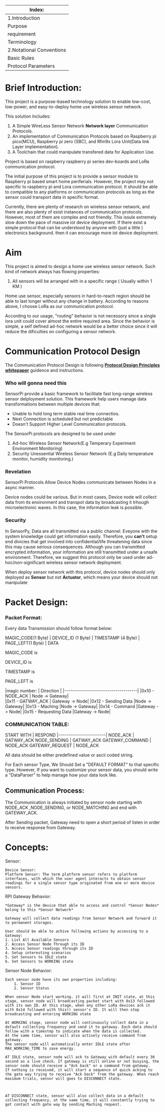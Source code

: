 
| Index:  |
|---|
|  1.Introduction |  
|  Purpose      |  
|  requirement  | 
| Terminology   |
| 2.Notational Conventions |
| Basic Rules         |
| Protocol Parameters |




Brief Introduction:
=
This project is a purpose-based technology solution to enable low-cost, low-power, and easy-to-deploy home use wireless sensor network.

This solution Includes:
1. A Simple WireLess Sensor Network **Network layer** Communication Protocols.
2. An implementation of Communication Protocols based on Raspberry pi pico(MCU), Raspberry pi zero (SBC), and Rfm9x Lora Unit(Data link	Layer implementation).
3. A Toolchain that could manipulate transfered data for Application Use.



Project is based on raspberry raspberry pi series dev-boards and LoRa communication protocol. 

The initial purpose of this project is to provide a sensor module to Raspberry pi based smart home periferials. However, the project may not specific to raspberry pi and Lora communication protocol. It should be able to compatible to any platforms or communication protocols as long as the sensor could transport data in specific format.

Currently, there are plenty of research on wireless sensor network, and there are also plenty of exist instances of communication protocols. However, most of them are complex and not friendly. This issule extremely slow down the pace of massive iot device deployment.
If there exist a simple protocol that can be understood by anyone with (just a little ) electronics background. then it can encourage more iot device deployment. 

Aim
==

This project is aimed to design a home use wireless sensor network. Such kind of network always has flowing properties: 
1. All sensors will be arranged with in a specific range ( Usually within 1 KM )




Home use sensor, especially sensors in hard-to-reach region should be able to last longer without any change in battery. 
According to reasons above, I choose LoRa as our communication protocol. 

According to our usage, "routing" behavior is not necessory since a single lora unit could cover almost the entire required area. Since the behavior is simple, a self defined ad-hoc network would be a better choice since it will reduce the dificulties on configuring a sensor network.   





# Communication Protocol Design

The Communication Protocol Design is following [**Protocol Design Principles whitepaper**](https://www.ncsc.gov.uk/whitepaper/protocol-design-principles) guidence and instructions.

### Who will gonna need this
SensorPi provide a basic framework to facilitate fast long-range wireless sensor delployment solution. This framework help users manage data transformations between multiple devices that:
- Unable to hold long term stable real time connectios.
- Next Connection is scheduled but not predictable
- Doesn't Support Higher Level Communication protocols.


The SensorPi protocols are designed to be used under
1. Ad-hoc Wireless Sensor Network(E.g Temperary Experiment Environment Monitoring)
2. Security Unessential Wireless Sensor Network (E.g Daily temperature monitor, humidity monitoring.)

### Revelation

SensorPi Protocols Allow Device Nodes communicate between Nodes in a async manner. 

Device nodes could be various. But in most cases, Device node will collect data from its environment and transpot data by broadcasting it trhough microelectronic waves. In this case, the information leak is possible.


### Security
In SensorPy, Data are all transmitted via a public channel. Eveyone with the system knowledge could get information easily. Therefore, you **can't** setup end divicies that get involved into confidential/life threatening data since this may cause serious consequences. Although you can transmitted encrypted information, your information are still transmitted under a unsafe environment.
Therefore, we suggest this protocol only be used under ad-hoc/non-significant wireless sensor network deployment.

When deploy sensor network with this protocol, device nodes should only deployed as **Sensor** but not **Actuator**, which means your device should not manipulate 


Packet Design:
==
### Packet Format:
Every data Transmission should follow format below:

MAGIC_CODE(1 Byte) | DEVICE_ID (1 Byte) | TIMESTAMP (4 Byte) | PAGE_LEFT(1 Byte) | DATA

MAGIC_CODE is 

DEVICE_ID is

TIMESTAMP is

PAGE_LEFT is



|magic number:     |       Direction    |
|-------------------------------------|
|0x10 - NODE_ACK  |    Node -> Gateway|    
|0x11 - GATWAY_ACK   | Gateway -> Node|
|0x12 - Sending Data  |Node -> Gateway|
|0x13 - Maching       |Node -> Gateway|
|0x14 - Command       |Gateway -> Node|
|0x15 - Requesting Data |Gateway -> Node|


### COMMUNICATION TABLE:
START WITH |    RESPOND
|------------------------|
NODE_ACK | GATWAY_ACK
NODE_SENDING | GATWAY_ACK
GATEWAY_COMMAND | NODE_ACK
GATEWAY_REQUEST | NODE_ACK


All data should be either predefined value or ascii coded string.

For Each sensor Type, We Should Set a "DEFAULT FORMAT" to that specific type. However, If you want to customize your sensor data, you should write a "DataParser" to help manage how your data look like.



## Communication Process:
The Communication is always initiated by sensor node starting with NODE_ACK ,NODE_SENDING, or NODE_MATCHING and end with GATEWAY_ACK.

After Sending packet, Gateway need to open a short period of listen in order to receive response from Gateway.


Concepts:
===

Sensor:

    Device Sensor:
    Platform Sensor: The term platform sensor refers to platform interfaces, with which the user agent interacts to obtain sensor readings for a single sensor type originated from one or more device sensors.


RPI Gateway Behavior:

    *Gateway* is the device that able to access and control *Sensor Nodes* belong to this *Sensor Network* 

    Gateway will collect data readings from Sensor Network and forward it to permanent storages.

    User should be able to achive following actions by accessing to a Gateway:
    1. List All Available Sensors
    2. Access Sensor Node Through its ID
    3. Access Sensor readings through its ID
    4. Setup interesting scenarios 
    5. Set Sensors to IDLE state
    6. Set Sensors to WORKING state
    


Sensor Node Behavior:

    Each sensor node have its own properties including:
        1. Sensor ID 
        2. Sensor Status

    When sensor Node start working. it will first at INIT state, at this stage, sensor node will broadcasting packet start with 0x13 followed with its own ID. At this stage, when any other LoRa devices ack it with 0x14 followed with this() sensor's ID. It will then stop broadcasting and entering WORKING state

    At WORKING stage, sensor node will continuously collect data in a default collecting frequency and send it to gateway. Each data should follow with a timestep to indicate when the data is collected. 
    At the same time, sensor will also actively receive command from gateway.
    The sensor node will automatically enter IDLE state after MAX_WORKING_TIME to save energy.

    AT IDLE state, sensor node will ack to Gateway with default every 30 second as a live check. If gateway is still online or not busying, the sensor node should receive a "Ack back" or a command from gateway.
    If nothing is received, it will start a sequence of quick acking to the gate way trying to receive "Ack back" from the gateway. When reach maximum trials, sensor will goes to DISCONNECT state. 



    AT DISCONNECT state, sensor will also collect data in a default collecting frequency, at the same time, it will constantly trying to get contact with gate way by sending Maching request.


    

